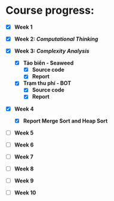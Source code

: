 # Course progress: 
- [x] **Week 1** 
- [x] **Week 2: *Computational Thinking*** 
- [x] **Week 3: *Complexity Analysis*** 
  - [x] **Tảo biển - Seaweed**
    - [x] **Source code**
    - [x] **Report**
  - [x] **Trạm thu phí - BOT**
    - [x] **Source code**
    - [x] **Report**
- [x] **Week 4**
  - [x] **Report Merge Sort and Heap Sort**  
- [ ] **Week 5** 
- [ ] **Week 6** 
- [ ] **Week 7** 
- [ ] **Week 8** 
- [ ] **Week 9** 
- [ ] **Week 10** 
  
  
